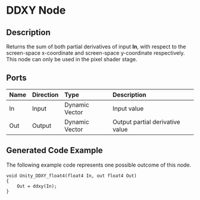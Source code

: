 # DDXY Node

## Description

Returns the sum of both partial derivatives of input **In**, with respect to the screen-space x-coordinate and screen-space y-coordinate respectively. This node can only be used in the pixel shader stage.

## Ports

| Name        | Direction           | Type  | Description |
|:------------ |:-------------|:-----|:---|
| In      | Input | Dynamic Vector | Input value |
| Out | Output      |    Dynamic Vector | Output partial derivative value |

## Generated Code Example

The following example code represents one possible outcome of this node.

```
void Unity_DDXY_float4(float4 In, out float4 Out)
{
    Out = ddxy(In);
}
```
